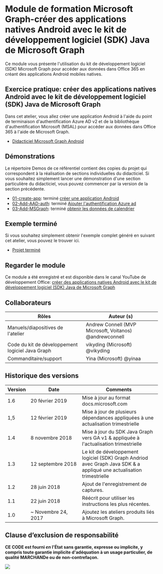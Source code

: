 # <a name="microsoft-graph-training-module---build-android-native-apps-with-the-microsoft-graph-java-sdk"></a>Module de formation Microsoft Graph-créer des applications natives Android avec le kit de développement logiciel (SDK) Java de Microsoft Graph

Ce module vous présente l'utilisation du kit de développement logiciel (SDK) Microsoft Graph pour accéder aux données dans Office 365 en créant des applications Android mobiles natives.

## <a name="lab---build-android-native-apps-with-the-microsoft-graph-java-sdk"></a>Exercice pratique: créer des applications natives Android avec le kit de développement logiciel (SDK) Java de Microsoft Graph

Dans cet atelier, vous allez créer une application Android à l'aide du point de terminaison d'authentification Azure AD v2 et de la bibliothèque d'authentification Microsoft (MSAL) pour accéder aux données dans Office 365 à l'aide de Microsoft Graph.

- [Didacticiel Microsoft Graph Android](https://docs.microsoft.com/graph/tutorials/android)

## <a name="demos"></a>Démonstrations

Le [](./demos) répertoire Demos de ce référentiel contient des copies du projet qui correspondent à la réalisation de sections individuelles du didacticiel. Si vous souhaitez simplement lancer une démonstration d'une section particulière du didacticiel, vous pouvez commencer par la version de la section précédente.

- [01-create-app](demos/01-create-app): terminé [créer une application Android](https://docs.microsoft.com/graph/tutorials/android?tutorial-step=1)
- [02-Add-AAD-auth](demos/02-add-aad-auth): terminé [Ajouter l'authentification Azure ad](https://docs.microsoft.com/graph/tutorials/android?tutorial-step=3)
- [03-Add-MSGraph](demos/03-add-msgraph): terminé [obtenir les données de calendrier](https://docs.microsoft.com/graph/tutorials/android?tutorial-step=4)

## <a name="completed-sample"></a>Exemple terminé

Si vous souhaitez simplement obtenir l'exemple complet généré en suivant cet atelier, vous pouvez le trouver ici.

- [Projet terminé](demos/03-add-msgraph)

## <a name="watch-the-module"></a>Regarder le module

Ce module a été enregistré et est disponible dans le canal YouTube de développement Office: [créer des applications natives Android avec le kit de développement logiciel (SDK) Java de Microsoft Graph](https://youtu.be/Yk0FMwXanck)

## <a name="contributors"></a>Collaborateurs

| Rôles                | Auteur (s)                                               |
| -------------------- | ------------------------------------------------------- |
| Manuels/diapositives de l'atelier | Andrew Connell (MVP Microsoft, Voitanos) @andrewconnell |
| Code du kit de développement logiciel Java Graph  | vikyding (Microsoft) @vikyding                          |
| Commanditaire/support    | Yina (Microsoft) @yinaa                          |

## <a name="version-history"></a>Historique des versions

| Version | Date               | Comments                                                                   |
| ------- | ------------------ | -------------------------------------------------------------------------- |
| 1.6     | 20 février 2019  | Mise à jour au format docs.microsoft.com      |
| 1,5     | 12 février 2019  | Mise à jour de plusieurs dépendances appliquées à une actualisation trimestrielle                    |
| 1.4     | 8 novembre 2018   | Mise à jour du SDK Java Graph vers GA v1 & appliquée à l'actualisation trimestrielle                |
| 1.3     | 12 septembre 2018 | Le kit de développement logiciel (SDK) Graph Andriod avec Graph Java SDK & a appliqué une actualisation trimestrielle |
| 1.2     | 28 juin 2018      | Ajout de l'enregistrement de captures.                                                          |
| 1.1     | 22 juin 2018      | Réécrit pour utiliser les instructions les plus récentes.                                          |
| 1.0     | ~ Novembre 24, 2017 | Ajoutez les ateliers produits liés à Microsoft Graph.                             |

## <a name="disclaimer"></a>Clause d’exclusion de responsabilité

**CE CODE est fourni _en_ l'État sans garantie, expresse ou implicite, y compris toute garantie implicite d'adéquation à un usage particulier, de qualité MARCHANDe ou de non-contrefaçon.**

<img src="https://telemetry.sharepointpnp.com/msgraph-training-android" />
